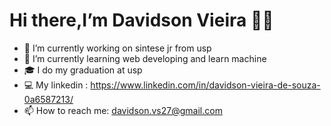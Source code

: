 ### <h1>Hi there,I’m Davidson Vieira 👨‍💻</h1>


- 🔭 I’m currently working on sintese jr from usp
- 🌱 I’m currently learning web developing and learn machine 
- 🎓 I do my graduation at usp
- 💻 My linkedin : https://www.linkedin.com/in/davidson-vieira-de-souza-0a6587213/
- 📫 How to reach me: davidson.vs27@gmail.com

